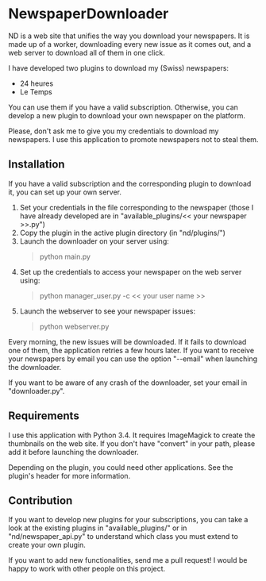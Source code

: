 # NewspaperDownloader

ND is a web site that unifies the way you download your newspapers. It is made up of a worker, downloading every new issue as it comes out, and a web server to download all of them in one click.

I have developed two plugins to download my (Swiss) newspapers:
 * 24 heures
 * Le Temps

You can use them if you have a valid subscription. Otherwise, you can develop a new plugin to download your own newspaper on the platform.

Please, don't ask me to give you my credentials to download my newspapers. I use this application to promote newspapers not to steal them.

## Installation

If you have a valid subscription and the corresponding plugin to download it, you can set up your own server.

 1. Set your credentials in the file corresponding to the newspaper (those I have already developed are in "available_plugins/<< your newspaper >>.py")
 2. Copy the plugin in the active plugin directory (in "nd/plugins/")
 3. Launch the downloader on your server using:
       > python main.py
 4. Set up the credentials to access your newspaper on the web server using:
       > python manager_user.py -c << your user name >>
 5. Launch the webserver to see your newspaper issues:
       > python webserver.py

Every morning, the new issues will be downloaded. If it fails to download one of them, the application retries a few hours later. If you want to receive your newspapers by email you can use the option "--email" when launching the downloader.

If you want to be aware of any crash of the downloader, set your email in "downloader.py".

## Requirements

I use this application with Python 3.4. It requires ImageMagick to create the thumbnails on the web site. If you don't have "convert" in your path, please add it before launching the downloader.

Depending on the plugin, you could need other applications. See the plugin's header for more information.

## Contribution

If you want to develop new plugins for your subscriptions, you can take a look at the existing plugins in "available_plugins/" or in "nd/newspaper_api.py" to understand which class you must extend to create your own plugin.

If you want to add new functionalities, send me a pull request! I would be happy to work with other people on this project.

